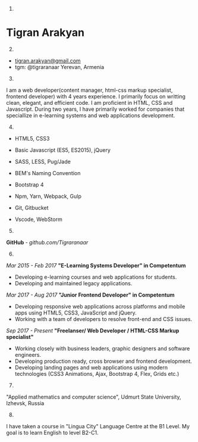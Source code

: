 1.
# Tigran Arakyan

2.
- tigran.arakyan@gmail.com
- tgm: @tigraranaar
 Yerevan, Armenia

3.
I am a web developer(content manager, html-css markup specialist, frontend developer) with 4 years experience. I primarily focus on writting clean, elegant, and efficient code. I am proficient in HTML, CSS and Javascript. During two years, I have primarily worked for companies that speciallize in e-learning systems and
web applications development. 
  
4.
- HTML5, CSS3

- Basic Javascript (ES5, ES2015), jQuery

- SASS, LESS, Pug/Jade

- BEM's Naming Convention

- Bootstrap 4

- Npm, Yarn, Webpack, Gulp

- Git, Gitbucket

- Vscode, WebStorm 

5. 
**GitHub** - *github.com/Tigraranaar*
  
6.
*Mar 2015 - Feb 2017*
**"E-Learning Systems Developer" in Competentum**

- Developing e-learning courses and web applications for students.
- Developing and maintained legacy applications.

*Mar 2017 - Aug 2017*
**"Junior Frontend Developer" in Competentum**

- Developing responsive web applications across platforms and mobile apps using HTML5, CSS3, JavaScript and jQuery.
- Working with a team of developers to resolve front-end and CSS issues.

*Sep 2017 - Present*
**"Freelanser/ Web Developer / HTML-CSS Markup specialist"**

- Working closely with business leaders, graphic designers and software engineers.
- Developing production ready, cross browser and frontend development.
- Developing landing pages and web applications using modern technologies (CSS3 Animations, Ajax, Bootstrap 4, Flex, Grids etc.)

7. 
"Applied mathematics and computer science", Udmurt State University, Izhevsk, Russia

8. 
I have taken a course in "Lingua City" Language Centre at the B1 Level.
My goal is to learn English to level B2-C1.